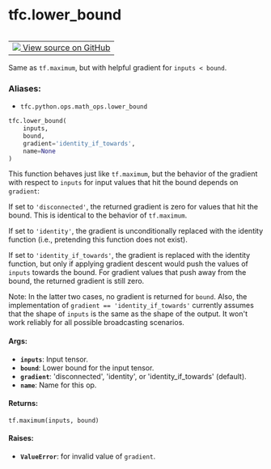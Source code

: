 <div itemscope itemtype="http://developers.google.com/ReferenceObject">
<meta itemprop="name" content="tfc.lower_bound" />
<meta itemprop="path" content="Stable" />
</div>

# tfc.lower_bound


<table class="tfo-notebook-buttons tfo-api" align="left">

<td>
  <a target="_blank" href="https://github.com/tensorflow/compression/tree/master/tensorflow_compression/python/ops/math_ops.py">
    <img src="https://www.tensorflow.org/images/GitHub-Mark-32px.png" />
    View source on GitHub
  </a>
</td></table>



Same as `tf.maximum`, but with helpful gradient for `inputs < bound`.

### Aliases:

* `tfc.python.ops.math_ops.lower_bound`


``` python
tfc.lower_bound(
    inputs,
    bound,
    gradient='identity_if_towards',
    name=None
)
```



<!-- Placeholder for "Used in" -->

This function behaves just like `tf.maximum`, but the behavior of the gradient
with respect to `inputs` for input values that hit the bound depends on
`gradient`:

If set to `'disconnected'`, the returned gradient is zero for values that hit
the bound. This is identical to the behavior of `tf.maximum`.

If set to `'identity'`, the gradient is unconditionally replaced with the
identity function (i.e., pretending this function does not exist).

If set to `'identity_if_towards'`, the gradient is replaced with the identity
function, but only if applying gradient descent would push the values of
`inputs` towards the bound. For gradient values that push away from the bound,
the returned gradient is still zero.

Note: In the latter two cases, no gradient is returned for `bound`.
Also, the implementation of `gradient == 'identity_if_towards'` currently
assumes that the shape of `inputs` is the same as the shape of the output. It
won't work reliably for all possible broadcasting scenarios.

#### Args:


* <b>`inputs`</b>: Input tensor.
* <b>`bound`</b>: Lower bound for the input tensor.
* <b>`gradient`</b>: 'disconnected', 'identity', or 'identity_if_towards' (default).
* <b>`name`</b>: Name for this op.


#### Returns:

`tf.maximum(inputs, bound)`



#### Raises:


* <b>`ValueError`</b>: for invalid value of `gradient`.